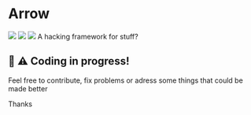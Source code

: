 # Arrow
<img src="https://img.shields.io/github/repo-size/vividhacker/arrow?style=for-the-badge"></img>
<img src="https://img.shields.io/github/languages/count/vividhacker/arrow?style=for-the-badge"></img>
<img src="https://img.shields.io/github/issues/vividhacker/arrow?style=for-the-badge"></img>
A hacking framework for stuff?

## 🚧 ⚠️ Coding in progress!

Feel free to contribute, fix problems or adress some things that could be made better

Thanks
